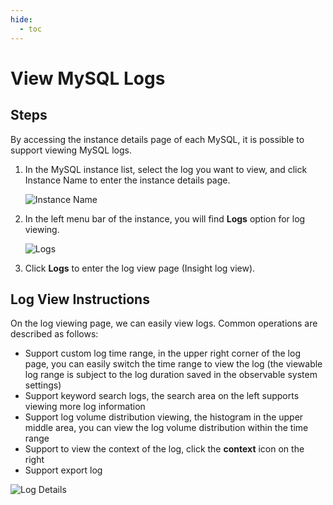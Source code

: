 ```yaml
---
hide:
  - toc
---
```


# View MySQL Logs

## Steps

By accessing the instance details page of each MySQL, it is possible to support viewing MySQL logs.

1. In the MySQL instance list, select the log you want to view, and click Instance Name to enter the instance details page.

    ![Instance Name](https://docs.daocloud.io/daocloud-docs-images/docs/en/docs/middleware/mysql/images/log01.png)

2. In the left menu bar of the instance, you will find __Logs__ option for log viewing.

    ![Logs](https://docs.daocloud.io/daocloud-docs-images/docs/en/docs/middleware/mysql/images/log02.png)

3. Click __Logs__ to enter the log view page (Insight log view).

## Log View Instructions

On the log viewing page, we can easily view logs. Common operations are described as follows:

* Support custom log time range, in the upper right corner of the log page, you can easily switch the time range to view the log (the viewable log range is subject to the log duration saved in the observable system settings)
* Support keyword search logs, the search area on the left supports viewing more log information
* Support log volume distribution viewing, the histogram in the upper middle area, you can view the log volume distribution within the time range
* Support to view the context of the log, click the __context__ icon on the right
* Support export log

![Log Details](https://docs.daocloud.io/daocloud-docs-images/docs/en/docs/middleware/mysql/images/log03.png)
